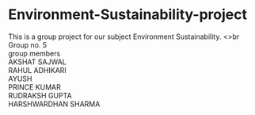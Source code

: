 # Environment-Sustainability-project
This is a group project for our subject Environment Sustainability.
<>br
Group no. 5
<br>
group members
<br>
AKSHAT SAJWAL
<br>
RAHUL ADHIKARI
<br>
AYUSH
<br>
PRINCE KUMAR
<br>
RUDRAKSH GUPTA
<br>
HARSHWARDHAN SHARMA 
